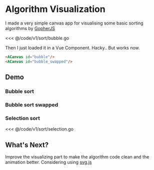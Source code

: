 # Algorithm Visualization

I made a very simple canvas app for visualising some basic sorting algorithms by [GopherJS](https://github.com/gopherjs/gopherjs)

<<< @/code/v1/sort/bubble.go

Then I just loaded it in a Vue Component. Hacky.. But works now.

```html
<ACanvas id="bubble"/>
<ACanvas id="bubble_swapped"/>
```

## Demo

### Bubble sort

<ACanvasV1 id="bubble"/>


### Bubble sort swapped
<ACanvasV1 id="bubble_swapped"/>


### Selection sort

<<< @/code/v1/sort/selection.go

<ACanvasV1 id="selection"/>

## What's Next?

Improve the visualizing part to make the algorithm code clean and the animation better. Considering using [svg.js](https://github.com/svgdotjs/svg.js)
